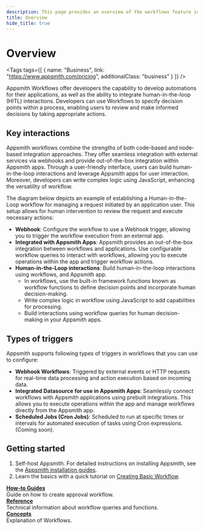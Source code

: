 ```yaml
---
description: This page provides an overview of the workflows feature in Appsmith, detailing its key components and functionality.
title: Overview
hide_title: true
---
```

<!-- vale off -->

<div className="tag-wrapper">
 <h1>Overview </h1>

<Tags
tags={[
{ name: "Business", link: "https://www.appsmith.com/pricing", additionalClass: "business" }
]}
/>

</div>

<!-- vale on -->

Appsmith Workflows offer developers the capability to develop automations for their applications, as well as the ability to integrate human-in-the-loop (HITL) interactions. Developers can use Workflows to specify decision points within a process, enabling users to review and make informed decisions by taking appropriate actions.

## Key interactions

Appsmith workflows combine the strengths of both code-based and node-based integration approaches. They offer seamless integration with external services via webhooks and provide out-of-the-box integration within Appsmith apps. Through a user-friendly interface, users can build human-in-the-loop interactions and leverage Appsmith apps for user interaction. Moreover, developers can write complex logic using JavaScript, enhancing the versatility of workflow.

The diagram below depicts an example of establishing a Human-in-the-Loop workflow for managing a request initiated by an application user. This setup allows for human intervention to review the request and execute necessary actions:

<ZoomImage
  src="/img/appsmith-workflow-overview.png" 
  alt="Human-in-the-Loop workflow"
  caption="Human-in-the-Loop workflow"
/> 

* **Webhook**: Configure the workflow to use a Webhook trigger, allowing you to trigger the workflow execution from an external app. 
* **Integrated with Appsmith Apps**: Appsmith provides an out-of-the-box integration between workflows and applications. Use configurable workflow queries to interact with workflows, allowing you to execute operations within the app and trigger workflow actions.
* **Human-in-the-Loop interactions**: Build human-in-the-loop interactions using workflows, and Appsmith app.
   * In workflows, use the built-in framework functions known as workflow functions to define decision points and incorporate human decision-making. 
   * Write complex logic in workflow using JavaScript to add capabilities for processing.
   * Build interactions using workflow queries for human decision-making in your Appsmith apps.

## Types of triggers

Appsmith supports following types of triggers in workflows that you can use to configure:

* **Webhook Workflows**: Triggered by external events or HTTP requests for real-time data processing and action execution based on incoming data.
* **Integrated Datasource for use in Appsmith Apps**: Seamlessly connect workflows with Appsmith applications using prebuilt integrations. This allows you to execute operations within the app and manage workflows directly from the Appsmith app.
* **Scheduled Jobs (Cron Jobs)**: Scheduled to run at specific times or intervals for automated execution of tasks using Cron expressions. (Coming soon).

## Getting started

1. Self-host Appsmith. For detailed instructions on installing Appsmith, see the [Appsmith installation guides](/getting-started/setup/installation-guides).
2. Learn the basics with a quick tutorial on [Creating Basic Workflow](/workflows/tutorials/create-workflow).


<div className="containerGridSampleApp">
   <div className="containerColumnSampleApp columnGrid column-one">
    <div className="containerCol">
      </div> 
      <b><a href="/workflows/how-to-guides/create-approval-workflow">How-to Guides</a></b>
      <div className="containerDescription">
         Guide on how to create approval workflow.
      </div>
   </div>

   <div className="containerColumnSampleApp columnGrid column-two">
   <div className="containerCol">
      </div>
      <b><a href="/workflows/reference/workflow-queries">Reference</a></b>
      <div className="containerDescription"> Technical information about workflow queries and functions.</div>
   </div>
</div>
<div className="containerGridSampleApp">
   <div className="containerColumnSampleApp columnGrid column-one">
    <div className="containerCol">
      </div> 
      <b><a href="/workflows/concepts/workflows">Concepts</a></b>
      <div className="containerDescription"> Explanation of Workflows.</div>
   </div>
   <div className="columnGrid column-two" style={{margin: "10px"}}>
   </div>
</div>
